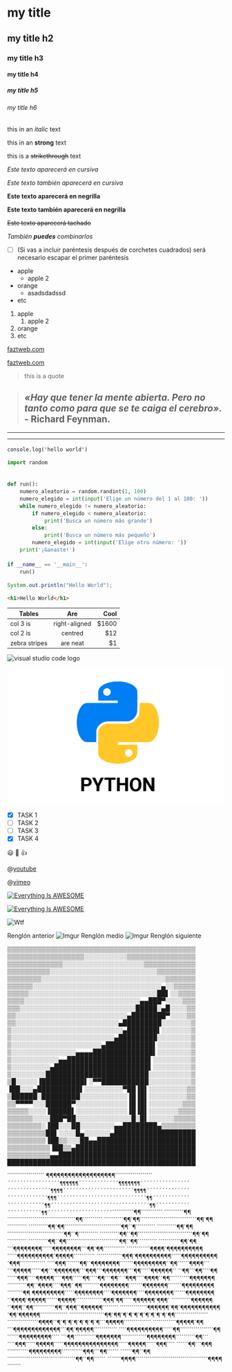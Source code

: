 <!-- HEADINGS -->
# my title
## my title h2
### my title h3
#### my title h4
##### my title h5
###### my title h6

<!-- italic -->
this in an *italic* text

<!-- strong -->
this in an **strong** text

<!-- strikethrough -->
this is a ~~strikethrough~~ text

<!-- editar textos -->
*Este texto aparecerá en cursiva*

_Este texto también aparecerá en cursiva_

**Este texto aparecerá en negrilla**

__Este texto también aparecerá en negrilla__

~~Este texto aparecerá tachado~~

_También **puedes** combinarlos_

- [ ] \(Si vas a incluir paréntesis después de corchetes cuadrados) será necesario escapar el primer paréntesis

<!-- ul -->
* apple
    * apple 2
* orange
    * asadsdadssd
* etc

<!-- ol -->
1. apple
    1. apple 2
2. orange
3. etc

<!-- links -->
[faztweb.com](https://www.faztweb.com)

[faztweb.com](https://www.faztweb.com "Custom title")

<!-- Quotes -->
> this is a quote

> ## _**«Hay que tener la mente abierta. Pero no tanto como para que se te caiga el cerebro».**_ - Richard Feynman.

<!-- lines -->
---
___

<!-- code -->
`console.log('hello world')`

```python
import random


def run():
    numero_aleatorio = random.randint(1, 100)
    numero_elegido = int(input('Elige un número del 1 al 100: '))
    while numero_elegido != numero_aleatorio:
        if numero_elegido < numero_aleatorio:
            print('Busca un número más grande')
        else:
            print('Busca un número más pequeño')
        numero_elegido = int(input('Elige otro número: '))
    print('¡Ganaste!')

if __name__ == '__main__':
    run()
```

```java
System.out.println("Hello World");
```

```html
<h1>Hello World</h1>
```

<!-- tables -->
| Tables        | Are           | Cool  |
| ------------- | :------------:| ----: |
| col 3 is      | right-aligned | $1600 |
| col 2 is      | centred       |   $12 |
| zebra stripes | are neat      |    $1 |

<!-- images -->
![visual studio code logo](https://upload.wikimedia.org/wikipedia/commons/thumb/9/9a/Visual_Studio_Code_1.35_icon.svg/2048px-Visual_Studio_Code_1.35_icon.svg.png)

![visual studio code logo](python.png "python logo")

<!-- GITHUB MARKDOWN toDolist -->
* [x] TASK 1
* [ ] TASK 2
* [ ] TASK 3
* [x] TASK 4

<!-- GITHUB MARKDOWN emojis -->
:smiley: :purple_heart: :+1:

<!-- youtube videos -->
@[youtube](ZYmIUiK8ZQI|https://www.youtube.com/watch?v=ZYmIUiK8ZQI)

@[vimeo](427943407|https://vimeo.com/427943407/)

[![Everything Is AWESOME](https://img.youtube.com/vi/StTqXEQ2l-Y/0.jpg)](https://www.youtube.com/watch?v=StTqXEQ2l-Y "Everything Is AWESOME")

[![Everything Is AWESOME](http://i.imgur.com/Ot5DWAW.png)](https://youtu.be/StTqXEQ2l-Y?t=35s "Everything Is AWESOME")

<!-- Gif's -->
![Wtf](https://media.giphy.com/media/NaxKt9aSzAspO/giphy.gif)

<!-- saltos de linea o separadores -->
Renglón anterior
![Imgur](https://i.imgur.com/X2TrK4G.jpg)
Renglón medio
![Imgur](https://i.imgur.com/EG1jOdW.jpg)
Renglón siguiente

<!-- ASCII ART -->

▒▒▒▒▒▒▒▒▒▒▒▒▒▒▒▒▒▒▒▒▒▒▒▒▒▒▒▒▒▒▒▒▒▒▒▒▒▒▒▒▒▒▒▒
▒▒▒▒▒▒▒▒▒▒▒▒▒▒▒▒▒▒░░░░░░░░░░▒▒▒▒▒▒▒▒▒▒▒▒▒▒▒▒
▒▒▒▒▒▒▒▒▒▒▒▒▒░░░░░░░░░░░░░░░░░░░▒▒▒▒▒▒▒▒▒▒▒▒
▒▒▒▒▒▒▒▒▒▒░░░░░░░░░░░░░░░░░░░░░░░░░▒▒▒▒▒▒▒▒▒
▒▒▒▒▒▒▒▒░░░░░░░░░░░░░░░░░░░░░░░░░░░░░▒▒▒▒▒▒▒
▒▒▒▒▒▒░░░░░░░░░░░░░░░░░░░░░░░░░░░░░░▄░░▒▒▒▒▒
▒▒▒▒▒░░░░░░░░░░░░░░░░░░░░░░░░░░░░░░██▌░░▒▒▒▒
▒▒▒▒░░░░░░░░░░░░░░░░░░░░░░░░░░░▄▄███▀░░░░▒▒▒
▒▒▒░░░░░░░░░░░░░░░░░░░░░░░░░░░█████░▄█░░░░▒▒
▒▒░░░░░░░░░░░░░░░░░░░░░░░░░░▄████████▀░░░░▒▒
▒▒░░░░░░░░░░░░░░░░░░░░░░░░▄█████████░░░░░░░▒
▒░░░░░░░░░░░░░░░░░░░░░░░░░░▄███████▌░░░░░░░▒
▒░░░░░░░░░░░░░░░░░░░░░░░░▄█████████░░░░░░░░▒
▒░░░░░░░░░░░░░░░░░░░░░▄███████████▌░░░░░░░░▒
▒░░░░░░░░░░░░░░░▄▄▄▄██████████████▌░░░░░░░░▒
▒░░░░░░░░░░░▄▄███████████████████▌░░░░░░░░░▒
▒░░░░░░░░░▄██████████████████████▌░░░░░░░░░▒
▒░░░░░░░░████████████████████████░░░░░░░░░░▒
▒█░░░░░▐██████████▌░▀▀███████████░░░░░░░░░░▒
▐██░░░▄██████████▌░░░░░░░░░▀██▐█▌░░░░░░░░░▒▒
▒██████░█████████░░░░░░░░░░░▐█▐█▌░░░░░░░░░▒▒
▒▒▀▀▀▀░░░██████▀░░░░░░░░░░░░▐█▐█▌░░░░░░░░▒▒▒
▒▒▒▒▒░░░░▐█████▌░░░░░░░░░░░░▐█▐█▌░░░░░░░▒▒▒▒
▒▒▒▒▒▒░░░░███▀██░░░░░░░░░░░░░█░█▌░░░░░░▒▒▒▒▒
▒▒▒▒▒▒▒▒░▐██░░░██░░░░░░░░▄▄████████▄▒▒▒▒▒▒▒▒
▒▒▒▒▒▒▒▒▒██▌░░░░█▄░░░░░░▄███████████████████
▒▒▒▒▒▒▒▒▒▐██▒▒░░░██▄▄███████████████████████
▒▒▒▒▒▒▒▒▒▒▐██▒▒▄████████████████████████████
▒▒▒▒▒▒▒▒▒▒▄▄████████████████████████████████
████████████████████████████████████████████

´´´´´´´´´´´´´´´´´´´ ¶¶¶¶¶¶¶¶¶¶¶¶¶¶¶¶¶¶¶´´´´´´´´´´´´´´´´´´´`
´´´´´´´´´´´´´´´´´¶¶¶¶¶¶´´´´´´´´´´´´´¶¶¶¶¶¶¶´´´´´´´´´´´´´´´´
´´´´´´´´´´´´´´¶¶¶¶´´´´´´´´´´´´´´´´´´´´´´´¶¶¶¶´´´´´´´´´´´´´´
´´´´´´´´´´´´´¶¶¶´´´´´´´´´´´´´´´´´´´´´´´´´´´´´¶¶´´´´´´´´´´´´
´´´´´´´´´´´´¶¶´´´´´´´´´´´´´´´´´´´´´´´´´´´´´´´´¶¶´´´´´´´´´´´
´´´´´´´´´´´¶¶´´´´´´´´´´´´´´´´´´´´´`´´´´´´´´´´´¶¶´´´´´´´´´´`
´´´´´´´´´´¶¶´´´´´´´´´´´´´´´´´´´´´´´´´´´´´´´´´´´¶¶´´´´´´´´´´
´´´´´´´´´´¶¶´¶¶´´´´´´´´´´´´´´´´´´´´´´´´´´´´´¶¶´¶¶´´´´´´´´´´
´´´´´´´´´´¶¶´¶¶´´´´´´´´´´´´´´´´´´´´´´´´´´´´´¶¶´´¶´´´´´´´´´´
´´´´´´´´´´¶¶´¶¶´´´´´´´´´´´´´´´´´´´´´´´´´´´´´¶¶´´¶´´´´´´´´´´
´´´´´´´´´´¶¶´´¶¶´´´´´´´´´´´´´´´´´´´´´´´´´´´´¶¶´¶¶´´´´´´´´´´
´´´´´´´´´´¶¶´´¶¶´´´´´´´´´´´´´´´´´´´´´´´´´´´¶¶´´¶¶´´´´´´´´´´
´´´´´´´´´´´¶¶´¶¶´´´¶¶¶¶¶¶¶¶´´´´´¶¶¶¶¶¶¶¶´´´¶¶´¶¶´´´´´´´´´´´
´´´´´´´´´´´´¶¶¶¶´¶¶¶¶¶¶¶¶¶¶´´´´´¶¶¶¶¶¶¶¶¶¶´¶¶¶¶¶´´´´´´´´´´´
´´´´´´´´´´´´´¶¶¶´¶¶¶¶¶¶¶¶¶¶´´´´´¶¶¶¶¶¶¶¶¶¶´¶¶¶´´´´´´´´´´´´´
´´´´¶¶¶´´´´´´´¶¶´´¶¶¶¶¶¶¶¶´´´´´´´¶¶¶¶¶¶¶¶¶´´¶¶´´´´´´¶¶¶¶´´´
´´´¶¶¶¶¶´´´´´¶¶´´´¶¶¶¶¶¶¶´´´¶¶¶´´´¶¶¶¶¶¶¶´´´¶¶´´´´´¶¶¶¶¶¶´´
´´¶¶´´´¶¶´´´´¶¶´´´´´¶¶¶´´´´¶¶¶¶¶´´´´¶¶¶´´´´´¶¶´´´´¶¶´´´¶¶´´
´¶¶¶´´´´¶¶¶¶´´¶¶´´´´´´´´´´¶¶¶¶¶¶¶´´´´´´´´´´¶¶´´¶¶¶¶´´´´¶¶¶´
¶¶´´´´´´´´´¶¶¶¶¶¶¶¶´´´´´´´¶¶¶¶¶¶¶´´´´´´´¶¶¶¶¶¶¶¶¶´´´´´´´´¶¶
¶¶¶¶¶¶¶¶¶´´´´´¶¶¶¶¶¶¶¶´´´´¶¶¶¶¶¶¶´´´´¶¶¶¶¶¶¶¶´´´´´´¶¶¶¶¶¶¶¶
´´¶¶¶¶´¶¶¶¶¶´´´´´´¶¶¶¶¶´´´´´´´´´´´´´´¶¶¶´¶¶´´´´´¶¶¶¶¶¶´¶¶¶´
´´´´´´´´´´¶¶¶¶¶¶´´¶¶¶´´¶¶´´´´´´´´´´´¶¶´´¶¶¶´´¶¶¶¶¶¶´´´´´´´´
´´´´´´´´´´´´´´¶¶¶¶¶¶´¶¶´¶¶¶¶¶¶¶¶¶¶¶´¶¶´¶¶¶¶¶¶´´´´´´´´´´´´´´
´´´´´´´´´´´´´´´´´´¶¶´¶¶´¶´¶´¶´¶´¶´¶´¶´¶´¶¶´´´´´´´´´´´´´´´´´
´´´´´´´´´´´´´´´´¶¶¶¶´´¶´¶´¶´¶´¶´¶´¶´¶´´´¶¶¶¶¶´´´´´´´´´´´´´´
´´´´´´´´´´´´¶¶¶¶¶´¶¶´´´¶¶¶¶¶¶¶¶¶¶¶¶¶´´´¶¶´¶¶¶¶¶´´´´´´´´´´´´
´´´´¶¶¶¶¶¶¶¶¶¶´´´´´¶¶´´´´´´´´´´´´´´´´´¶¶´´´´´´¶¶¶¶¶¶¶¶¶´´´´
´´´¶¶´´´´´´´´´´´¶¶¶¶¶¶¶´´´´´´´´´´´´´¶¶¶¶¶¶¶¶´´´´´´´´´´¶¶´´´
´´´´¶¶¶´´´´´¶¶¶¶¶´´´´´¶¶¶¶¶¶¶¶¶¶¶¶¶¶¶´´´´´¶¶¶¶¶´´´´´¶¶¶´´´´
´´´´´´¶¶´´´¶¶¶´´´´´´´´´´´¶¶¶¶¶¶¶¶¶´´´´´´´´´´´¶¶¶´´´¶¶´´´´´´
´´´´´´¶¶´´¶¶´´´´´´´´´´´´´´´´´´´´´´´´´´´´´´´´´´´¶¶´´¶¶´´´´´´
´´´´´´´¶¶¶¶´´´´´´´´´´´´´´´´´´´´´´´´´´´´´´´´´´´´´¶¶¶¶´´´´´´´
